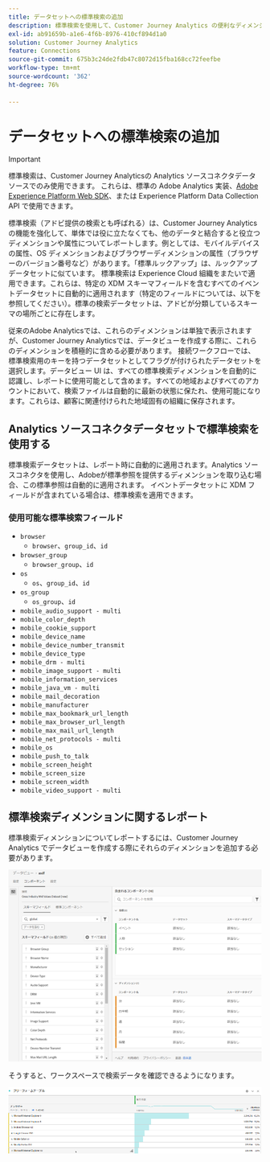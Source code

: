 ```yaml
---
title: データセットへの標準検索の追加
description: 標準検索を使用して、Customer Journey Analytics の便利なディメンションでのレポートを拡張します。
exl-id: ab91659b-a1e6-4f6b-8976-410cf894d1a0
solution: Customer Journey Analytics
feature: Connections
source-git-commit: 675b3c24de2fdb47c8072d15fba168cc72feefbe
workflow-type: tm+mt
source-wordcount: '362'
ht-degree: 76%

---
```


# データセットへの標準検索の追加

>[!IMPORTANT]
>標準検索は、Customer Journey Analyticsの Analytics ソースコネクタデータソースでのみ使用できます。 これらは、標準の Adobe Analytics 実装、[Adobe Experience Platform Web SDK](https://experienceleague.adobe.com/docs/experience-platform/edge/home.html?lang=ja)、または Experience Platform Data Collection API で使用できます。

標準検索（アドビ提供の検索とも呼ばれる）は、Customer Journey Analytics の機能を強化して、単体では役に立たなくても、他のデータと結合すると役立つディメンションや属性についてレポートします。例としては、モバイルデバイスの属性、OS ディメンションおよびブラウザーディメンションの属性（ブラウザーのバージョン番号など）があります。「標準ルックアップ」は、ルックアップデータセットに似ています。 標準検索は Experience Cloud 組織をまたいで適用できます。これらは、特定の XDM スキーマフィールドを含むすべてのイベントデータセットに自動的に適用されます（特定のフィールドについては、以下を参照してください）。標準の検索データセットは、アドビが分類しているスキーマの場所ごとに存在します。

従来のAdobe Analyticsでは、これらのディメンションは単独で表示されますが、Customer Journey Analyticsでは、データビューを作成する際に、これらのディメンションを積極的に含める必要があります。 接続ワークフローでは、標準検索用のキーを持つデータセットとしてフラグが付けられたデータセットを選択します。データビュー UI は、すべての標準検索ディメンションを自動的に認識し、レポートに使用可能として含めます。すべての地域およびすべてのアカウントにおいて、検索ファイルは自動的に最新の状態に保たれ、使用可能になります。これらは、顧客に関連付けられた地域固有の組織に保存されます。

## Analytics ソースコネクタデータセットで標準検索を使用する

標準検索データセットは、レポート時に自動的に適用されます。Analytics ソースコネクタを使用し、Adobeが標準参照を提供するディメンションを取り込む場合、この標準参照は自動的に適用されます。 イベントデータセットに XDM フィールドが含まれている場合は、標準検索を適用できます。

<!--
### Specific IDs that need to be populated

The following IDs need to be populated in the specific XDM mixins for this functionality to work:

* Environment Details Mixin – device/typeID value populated - Must match Device Atlas IDs and will populate device data.
* Adobe Analytics ExperienceEvent Template Mixin or Adobe Analytics ExperienceEvent Full Extension Mixin with analytics/environment/browserIDStr and analytics/environment/operatingSystemIDStr. Both must match the Adobe IDs and  populate browser and OS data, respectively.

You need these mixins with the three IDs populated (device/typeID, environment/browserIDStr, and environment/operatingSystemIDStr). The lookup dimensions will then be pulled automatically by Customer Journey Analytics and will be available in the Data View.

The catch here is that they can only populate those IDs today if they have a direct relationship with Device Atlas. They are Device Atlas IDs, and they provide an API to allow a customer to look them up. This is a significant hurdle, and we may just want to take the reference to this capability out of the product documentation until we have a productized way to expose the Device Atlas ID lookup functionality.
-->

### 使用可能な標準検索フィールド

* `browser`
   * `browser`、`group_id`、`id`
* `browser_group`
   * `browser_group`、`id`
* `os`
   * `os`、`group_id`、`id`
* `os_group`
   * `os_group`、`id`
* `mobile_audio_support - multi`
* `mobile_color_depth`
* `mobile_cookie_support`
* `mobile_device_name`
* `mobile_device_number_transmit`
* `mobile_device_type`
* `mobile_drm - multi`
* `mobile_image_support - multi`
* `mobile_information_services`
* `mobile_java_vm - multi`
* `mobile_mail_decoration`
* `mobile_manufacturer`
* `mobile_max_bookmark_url_length`
* `mobile_max_browser_url_length`
* `mobile_max_mail_url_length`
* `mobile_net_protocols - multi`
* `mobile_os`
* `mobile_push_to_talk`
* `mobile_screen_height`
* `mobile_screen_size`
* `mobile_screen_width`
* `mobile_video_support - multi`

## 標準検索ディメンションに関するレポート

標準検索ディメンションについてレポートするには、Customer Journey Analytics でデータビューを作成する際にそれらのディメンションを追加する必要があります。

![](assets/global-lookup.png)

そうすると、ワークスペースで検索データを確認できるようになります。

![](assets/gl-reporting.png)

